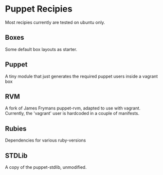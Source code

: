 # Puppet Recipies

Most recipies currently are tested on ubuntu only.


## Boxes

Some default box layouts as starter.

## Puppet

A tiny module that just generates the required puppet users inside a vagrant box

## RVM

A fork of James Frymans puppet-rvm, adapted to use with vagrant. Currently, the 'vagrant' user is hardcoded in a couple of manifests. 

## Rubies

Dependencies for various ruby-versions

##  STDLib

A copy of the puppet-stdlib, unmodified.
